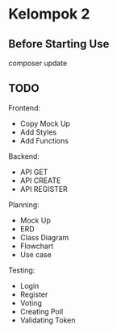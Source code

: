 # Kelompok 2

## Before Starting Use
composer update

## TODO
Frontend:
- Copy Mock Up
- Add Styles
- Add Functions

Backend:
- API GET
- API CREATE
- API REGISTER

Planning:
- Mock Up
- ERD
- Class Diagram
- Flowchart 
- Use case

Testing:
- Login
- Register
- Voting
- Creating Poll
- Validating Token
